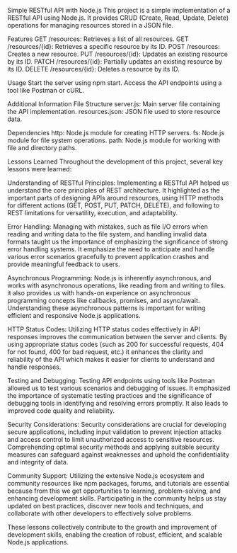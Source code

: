 Simple RESTful API with Node.js
This project is a simple implementation of a RESTful API using Node.js. It provides CRUD (Create, Read, Update, Delete) operations for managing resources stored in a JSON file.

Features
GET /resources: Retrieves a list of all resources.
GET /resources/{id}: Retrieves a specific resource by its ID.
POST /resources: Creates a new resource.
PUT /resources/{id}: Updates an existing resource by its ID.
PATCH /resources/{id}: Partially updates an existing resource by its ID.
DELETE /resources/{id}: Deletes a resource by its ID.

Usage
Start the server using npm start.
Access the API endpoints using a tool like Postman or cURL.

Additional Information
File Structure
server.js: Main server file containing the API implementation.
resources.json: JSON file used to store resource data.

Dependencies
http: Node.js module for creating HTTP servers.
fs: Node.js module for file system operations.
path: Node.js module for working with file and directory paths.

Lessons Learned
Throughout the development of this project, several key lessons were learned:

Understanding of RESTful Principles: Implementing a RESTful API helped us understand the core principles of REST architecture. It highlighted as the important parts of designing APIs around resources, using HTTP methods for different actions (GET, POST, PUT, PATCH, DELETE), and following to REST limitations for versatility, execution, and adaptability.

Error Handling: Managing with mistakes, such as file I/O errors when reading and writing data to the file system, and handling invalid data formats taught us the importance of emphasizing the significance of strong error handling systems. It emphasize the need to anticipate and handle various error scenarios gracefully to prevent application crashes and provide meaningful feedback to users.

Asynchronous Programming: Node.js is inherently asynchronous, and works with asynchronous operations, like reading from and writing to files. it also provides us with hands-on experience on asynchronous programming concepts like callbacks, promises, and async/await. Understanding these asynchronous patterns is important for writing efficient and responsive Node.js applications.

HTTP Status Codes: Utilizing HTTP status codes effectively in API responses improves the communication between the server and clients. By using appropriate status codes (such as 200 for successful requests, 404 for not found, 400 for bad request, etc.) it enhances the clarity and reliability of the API which makes it easier for clients to understand and handle responses.

Testing and Debugging: Testing API endpoints using tools like Postman allowed us to test various scenarios and debugging of issues. It emphasized the importance of systematic testing practices and the significance of debugging tools in identifying and resolving errors promptly. It also leads to improved code quality and reliability.

Security Considerations: Security considerations are crucial for developing secure applications, including input validation to prevent injection attacks and access control to limit unauthorized access to sensitive resources. Comprehending optimal security methods and applying suitable security measures can safeguard against weaknesses and uphold the confidentiality and integrity of data.

Community Support: Utilizing the extensive Node.js ecosystem and community resources like npm packages, forums, and tutorials are essential because from this we get opportunities to learning, problem-solving, and enhancing development skills. Participating in the community helps us stay updated on best practices, discover new tools and techniques, and collaborate with other developers to effectively solve problems.

These lessons collectively contribute to the growth and improvement of development skills, enabling the creation of robust, efficient, and scalable Node.js applications.
